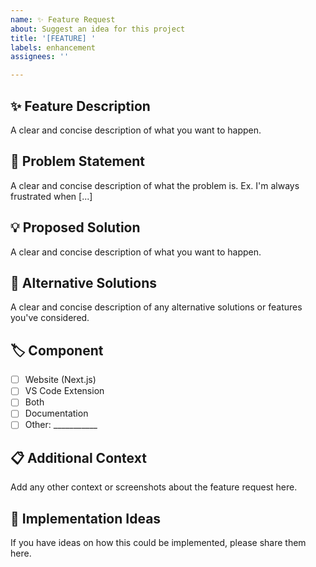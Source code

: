 ```yaml
---
name: ✨ Feature Request
about: Suggest an idea for this project
title: '[FEATURE] '
labels: enhancement
assignees: ''

---
```


## ✨ Feature Description
A clear and concise description of what you want to happen.

## 🎯 Problem Statement
A clear and concise description of what the problem is. Ex. I'm always frustrated when [...]

## 💡 Proposed Solution
A clear and concise description of what you want to happen.

## 🔄 Alternative Solutions
A clear and concise description of any alternative solutions or features you've considered.

## 🏷️ Component
- [ ] Website (Next.js)
- [ ] VS Code Extension
- [ ] Both
- [ ] Documentation
- [ ] Other: ___________

## 📋 Additional Context
Add any other context or screenshots about the feature request here.

## 🚀 Implementation Ideas
If you have ideas on how this could be implemented, please share them here.
